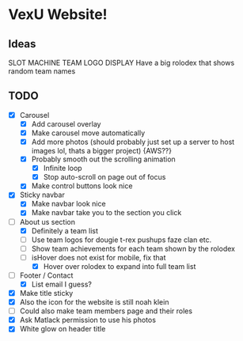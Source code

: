 # VexU Website!

## Ideas
SLOT MACHINE TEAM LOGO DISPLAY
Have a big rolodex that shows random team names

## TODO
- [x] Carousel
    - [x] Add carousel overlay
    - [x] Make carousel move automatically
    - [x] Add more photos (should probably just set up a server to host images lol, thats a bigger project) {AWS??}
    - [x] Probably smooth out the scrolling animation
        - [x] Infinite loop
        - [x] Stop auto-scroll on page out of focus
    - [x] Make control buttons look nice
- [x] Sticky navbar
    - [x] Make navbar look nice
    - [x] Make navbar take you to the section you click
- [ ] About us section
    - [x] Definitely a team list
    - [ ] Use team logos for dougie t-rex pushups faze clan etc.
    - [ ] Show team achievements for each team shown by the rolodex
    - [ ] isHover does not exist for mobile, fix that
        - [x] Hover over rolodex to expand into full team list
- [ ] Footer / Contact
    - [x] List email I guess?
- [x] Make title sticky
- [x] Also the icon for the website is still noah klein
- [ ] Could also make team members page and their roles
- [x] Ask Matlack permission to use his photos
- [x] White glow on header title
